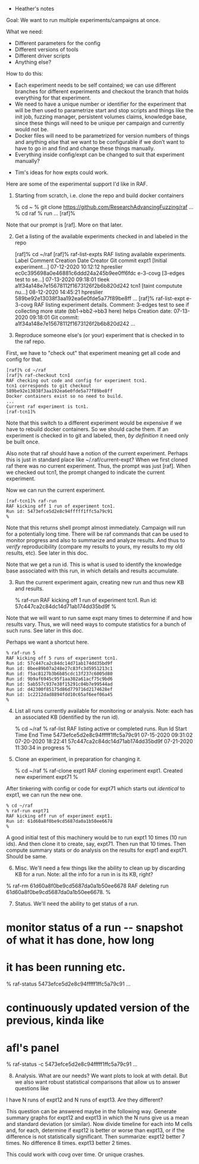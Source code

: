 * Heather's notes

Goal: We want to run multiple experiments/campaigns at once.

What we need: 
- Different parameters for the config
- Different versions of tools
- Different driver scripts 
- Anything else?

How to do this: 
- Each experiment needs to be self contained; we can use different branches for different experiments and checkout the branch that holds everything for that experiment. 
- We need to have a unique number or identifier for the experiment that will be then used to parametrize start and stop scripts and things like the init job, fuzzing manager, persistent volumes claims, knowledge base, since these things will need to be unique per campaign and currently would not be.
- Docker files will need to be parametrized for version numbers of things and anything else that we want to be configurable if we don’t want to have to go in and find and change these things manually. 
- Everything inside config/expt<num> can be changed to suit that experiment manually? 


* Tim's ideas for how expts could work.

Here are some of the experimental support I'd like in RAF.

1. Starting from scratch, i.e. clone the repo and build docker containers

    % cd ~
    % git clone https://github.com/ResearchAdvancingFuzzing/raf
    ...
    % cd raf
    % run
    ...
    [raf]%

Note that our prompt is [raf].  More on that later.


2. Get a listing of the available experiments checked in and labeled in
the repo

    [raf]% cd ~/raf
    [raf]% raf-list-expts
    RAF listing available experiments.
    Label	Comment			Creation Date		Creator		Git commit
    expt1      	[Initial experiment...]	07-12-2020 10:12:12	hpreslier	ec0c395698a0e46881c6ddd24a245b9ee0ff6fdc
    e-3-covg	[3-edges test to se...]	07-13-2020 09:18:01	tleek		a1f34a148e7e15678112f1673126f2b6b820d242
    tcn1	[taint computute nu...] 08-12-2020 14:45:21	hpreslier	589be92e13038f3aa192ea6e0fde5a77f89be8ff
    ...
    [raf]% raf-list-expt e-3-covg
    RAF listing experiment details.
    Comment: 		   3-edges test to see if collecting more state (bb1->bb2->bb3 here) helps
    Creation date: 	   07-13-2020 09:18:01
    Git commit: 	   a1f34a148e7e15678112f1673126f2b6b820d242
    ...
    

2. Reproduce someone else's (or your) experiment that is checked in to
the raf repo.

First, we have to "check out" that experiment meaning get all code and config for that.

    [raf]% cd ~/raf
    [raf]% raf-checkout tcn1    
    RAF checking out code and config for experiment tcn1.
    tcn1 corresponds to git checkout 589be92e13038f3aa192ea6e0fde5a77f89be8ff
    Docker containers exist so no need to build.
    ...
    Current raf experiment is tcn1.
    [raf-tcn1]% 

Note that this switch to a different experiment would be expensive if we have
to rebuild docker containers. So we should cache them. If an experiment is
checked in to git and labeled, then, *by definition* it need only be built once.       

Also note that raf should have a notion of the current experiment. Perhaps
this is just in standard place like ~/.raf/current-expt?
When we first cloned raf there was no current experiment.
Thus, the prompt was
just [raf]. When we checked out tcn1, the prompt changed to indicate the
current experiment.

Now we can run the current experiment.

    [raf-tcn1]% raf-run
    RAF kicking off 1 run of experiment tcn1.
    Run id: 5473efce5d2e8c94fffff1ffc5a79c91                 
    %

Note that this returns shell prompt almost immediately. Campaign will
run for a potentially long time. There will be raf commands that can
be used to monitor progress and also to summarize and analyze results.
And thus to *verify* reproducibility (compare my results to yours, my
results to my old results, etc). See later in this doc.

Note that we get a run id. This is what is used to identify the knowledge
base associated with this run, in which details and results accumulate. 


3. Run the current experiment again, creating new run and thus new KB
and results.

    % raf-run 
    RAF kicking off 1 run of experiment tcn1.
    Run id: 57c447ca2c84dc14d71ab174dd35bd9f
    %

Note that we will want to run same expt many times to determine if and
how results vary. Thus, we will need ways to compute statistics for a bunch
of such runs. See later in this doc.

Perhaps we want a shortcut here.

    % raf-run 5
    RAF kicking off 5 runs of experiment tcn1.
    Run id: 57c447ca2c84dc14d71ab174dd35bd9f
    Run id: 0bee89b07a248e27c83fc3d5951213c1
    Run id: f5ac8127b3b6b85cdc13f237c6005d80
    Run id: 9b9af6945c95f1aa302a61acf75c9bd6
    Run id: 5ab557c937e38f15291c04b7e99544ad
    Run id: d42300f85175d86d779716d2174628ef
    Run id: 1c2212dad8894fdd10c65af6eef06a45
    %



4. List all runs currently available for monitoring or analysis.
Note: each has an associated KB (identified by the run id).

    % cd ~/raf
    % raf-list
    RAF listing active or completed runs.
    Run Id					Start Time		End Time
    5473efce5d2e8c94fffff1ffc5a79c91	07-15-2020 09:31:02	07-20-2020 18:22:41	
    57c447ca2c84dc14d71ab174dd35bd9f	07-21-2020 11:30:34	in progress
    %


5. Clone an experiment, in preparation for changing it.

    % cd ~/raf
    % raf-clone expt1
    RAF cloning experiment expt1.
    Created new experiment expt71
    %

After tinkering with config or code for expt71 which starts out *identical* to expt1, we can
run the new one.

    % cd ~/raf
    % raf-run expt71
    RAF kicking off run of experiment expt1.
    Run id: 61d60a8f0be9cd5687da0a1b50ee6678 
    %

A good initial test of this machinery would be to run expt1 10 times
(10 run ids). And then clone it to create, say, expt71.  Then run that 10
times. Then compute summary stats or do analysis on the results for expt1
and expt71. Should be same.


6. Misc.  We'll need a few things like the ability to clean up by discarding
KB for a run. Note: all the info for a run in is its KB, right?

% raf-rm 61d60a8f0be9cd5687da0a1b50ee6678
RAF deleting run 61d60a8f0be9cd5687da0a1b50ee6678.
%


7. Status.  We'll need the ability to get status of a run.  

# monitor status of a run -- snapshot of what it has done, how long
# it has been running etc.  
% raf-status 5473efce5d2e8c94fffff1ffc5a79c91
...

# continuously updated version of the previous, kinda like
# afl's panel
% raf-status -c 5473efce5d2e8c94fffff1ffc5a79c91 
...


8. Analysis.  What are our needs?  We want plots to look at with detail.
But we also want robust statistical comparisons that allow us to answer
questions like

I have N runs of expt12 and N runs of expt13. Are they different?

This question can be answered maybe in the following way. Generate summary
graphs for expt12 and expt13 in which the N runs give us a mean and standard
deviation (or similar). Now divide timeline for each into M cells and, for
each, determine if expt12 is better or worse than expt13, or if the difference
is not statistically significant. Then summarize: expt12 better 7 times.
No difference 8 times. expt13 better 2 times.

This could work with covg over time. Or unique crashes.  